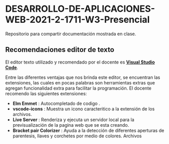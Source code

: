 # DESARROLLO-DE-APLICACIONES-WEB-2021-2-1711-W3-Presencial
Repositorio para compartir documentación mostrada en clase.

## Recomendaciones editor de texto 
El editor texto utilizado y recomendado por el docente es [**Visual Studio Code**](https://code.visualstudio.com/).

Entre las diferentes ventajas que nos brinda este editor, se encuentran las extensiones, las cuales en pocas palabras son herramientas extras que agregan funcionalidad extra para facilitar la programación. 
El docente recomendo las siguientes extensiones:
- **Elm Emmet** : Autocompletado de codigo .
- **vscode-icons** : Muestra un icono caracteritico a la extensión de los archivos.
- **Live Server** : Renderiza y ejecuta un servidor local para la previsualización de la pagina web que se esta creando.
- **Bracket pair Colorizer** : Ayuda a la detección de diferentes aperturas de parentesis, llaves y corchetes por medio de colores.
Archivos 
